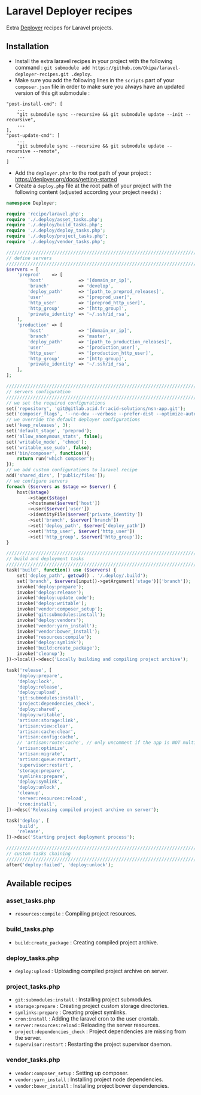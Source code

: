# Laravel Deployer recipes
Extra [Deployer](https://deployer.org) recipes for Laravel projects.

## Installation
- Install the extra laravel recipes in your project with the following command : `git submodule add https://github.com/Okipa/laravel-deployer-recipes.git .deploy`.
- Make sure you add the following lines in the `scripts` part of your `composer.json` file in order to make sure you always have an updated version of this git submodule :
```
"post-install-cmd": [
    ...
    "git submodule sync --recursive && git submodule update --init --recursive",
    ...
],
"post-update-cmd": [
    ...
    "git submodule sync --recursive && git submodule update --recursive --remote",
    ...
]
```
- Add the `deployer.phar` to the root path of your project : https://deployer.org/docs/getting-started
- Create a `deploy.php` file at the root path of your project with the following content (adjusted according your project needs) :
```php
namespace Deployer;

require 'recipe/laravel.php';
require './.deploy/asset_tasks.php';
require './.deploy/build_tasks.php';
require './.deploy/deploy_tasks.php';
require './.deploy/project_tasks.php';
require './.deploy/vendor_tasks.php';

////////////////////////////////////////////////////////////////////////////////////////////////////////////////////////
// define servers
////////////////////////////////////////////////////////////////////////////////////////////////////////////////////////
$servers = [
    'preprod'    => [
        'host'             => '[domain_or_ip]',
        'branch'           => 'develop',
        'deploy_path'      => '[path_to_preprod_releases]',
        'user'             => '[preprod_user]',
        'http_user'        => '[preprod_http_user]',
        'http_group'       => '[http_group]',
        'private_identity' => '~/.ssh/id_rsa',
    ],
    'production' => [
        'host'             => '[domain_or_ip]',
        'branch'           => 'master',
        'deploy_path'      => '[path_to_production_releases]',
        'user'             => '[production_user]',
        'http_user'        => '[production_http_user]',
        'http_group'       => '[http_group]',
        'private_identity' => '~/.ssh/id_rsa',
    ],
];

////////////////////////////////////////////////////////////////////////////////////////////////////////////////////////
// servers configuration
////////////////////////////////////////////////////////////////////////////////////////////////////////////////////////
// we set the required configurations
set('repository', 'git@gitlab.acid.fr:acid-solutions/nsn-app.git');
set('composer_flags', '--no-dev --verbose --prefer-dist --optimize-autoloader --no-progress --no-interaction');
// we override the default deployer configurations
set('keep_releases', 3);
set('default_stage', 'preprod');
set('allow_anonymous_stats', false);
set('writable_mode', 'chmod');
set('writable_use_sudo', false);
set('bin/composer', function(){
    return run('which composer');
});
// we add custom configurations to laravel recipe
add('shared_dirs', ['public/files']);
// we configure servers
foreach ($servers as $stage => $server) {
    host($stage)
        ->stage($stage)
        ->hostname($server['host'])
        ->user($server['user'])
        ->identityFile($server['private_identity'])
        ->set('branch', $server['branch'])
        ->set('deploy_path', $server['deploy_path'])
        ->set('http_user', $server['http_user'])
        ->set('http_group', $server['http_group']);
}

////////////////////////////////////////////////////////////////////////////////////////////////////////////////////////
// build and deployment tasks
////////////////////////////////////////////////////////////////////////////////////////////////////////////////////////
task('build', function() use ($servers) {
    set('deploy_path', getcwd() . '/.deploy/.build');
    set('branch', $servers[input()->getArgument('stage')]['branch']);
    invoke('deploy:prepare');
    invoke('deploy:release');
    invoke('deploy:update_code');
    invoke('deploy:writable');
    invoke('vendor:composer_setup');
    invoke('git:submodules:install');
    invoke('deploy:vendors');
    invoke('vendor:yarn_install');
    invoke('vendor:bower_install');
    invoke('resources:compile');
    invoke('deploy:symlink');
    invoke('build:create_package');
    invoke('cleanup');
})->local()->desc('Locally building and compiling project archive');

task('release', [
    'deploy:prepare',
    'deploy:lock',
    'deploy:release',
    'deploy:upload',
    'git:submodules:install',
    'project:dependencies_check',
    'deploy:shared',
    'deploy:writable',
    'artisan:storage:link',
    'artisan:view:clear',
    'artisan:cache:clear',
    'artisan:config:cache',
    // 'artisan:route:cache', // only uncomment if the app is NOT multilingual
    'artisan:optimize',
    'artisan:migrate',
    'artisan:queue:restart',
    'supervisor:restart',
    'storage:prepare',
    'symlinks:prepare',
    'deploy:symlink',
    'deploy:unlock',
    'cleanup',
    'server:resources:reload',
    'cron:install',
])->desc('Releasing compiled project archive on server');

task('deploy', [
    'build',
    'release',
])->desc('Starting project deployment process');

////////////////////////////////////////////////////////////////////////////////////////////////////////////////////////
// custom tasks chaining
////////////////////////////////////////////////////////////////////////////////////////////////////////////////////////
after('deploy:failed', 'deploy:unlock');
```

## Available recipes

### asset_tasks.php
- `resources:compile` : Compiling project resources.

### build_tasks.php
- `build:create_package` : Creating compiled project archive.

### deploy_tasks.php
- `deploy:upload` : Uploading compiled project archive on server.

### project_tasks.php
- `git:submodules:install` : Installing project submodules.
- `storage:prepare` : Creating project custom storage directories.
- `symlinks:prepare` : Creating project symlinks.
- `cron:install` : Adding the laravel cron to the user crontab.
- `server:resources:reload` : Reloading the server resources.
- `project:dependencies_check` : Project dependencies are missing from the server.
- `supervisor:restart` : Restarting the project supervisor daemon.

### vendor_tasks.php
- `vendor:composer_setup` : Setting up composer.
- `vendor:yarn_install` : Installing project node dependencies.
- `vendor:bower_install` : Installing project bower dependencies.
